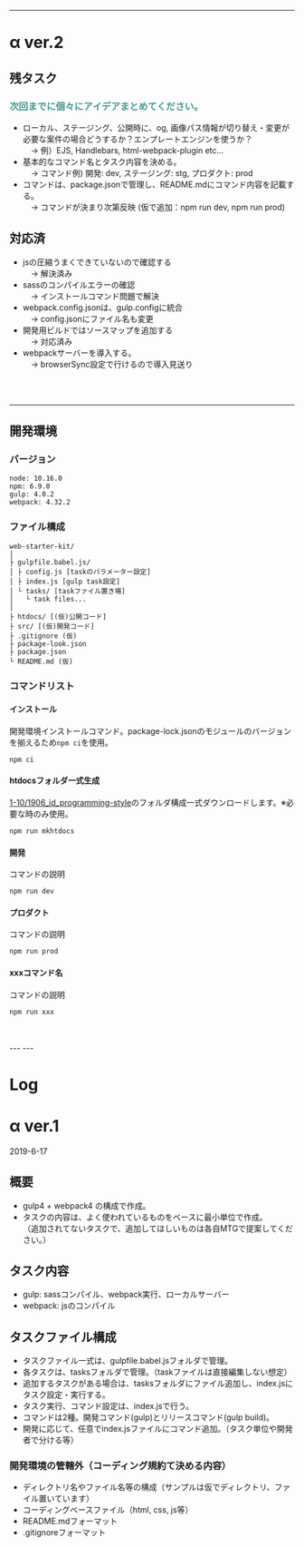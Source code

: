 

---

# α ver.2

## 残タスク
### <strong style="color:#3D978D">次回までに個々にアイデアまとめてください。</strong>

- ローカル、ステージング、公開時に、og, 画像パス情報が切り替え・変更が必要な案件の場合どうするか？エンプレートエンジンを使うか？
<br>　→ 例）EJS, Handlebars, html-webpack-plugin etc...
- 基本的なコマンド名とタスク内容を決める。
<br>　→ コマンド例) 開発: dev, ステージング: stg, プロダクト: prod
- コマンドは、package.jsonで管理し、README.mdにコマンド内容を記載する。
<br>　→ コマンドが決まり次第反映 (仮で追加：npm run dev, npm run prod)


## 対応済
- jsの圧縮うまくできていないので確認する
<br>　→ 解決済み
- sassのコンパイルエラーの確認
<br>　→ インストールコマンド問題で解決
- webpack.config.jsonは、gulp.configに統合
<br>　→ config.jsonにファイル名も変更
- 開発用ビルドではソースマップを追加する
<br>　→ 対応済み
- webpackサーバーを導入する。
<br>　→ browserSync設定で行けるので導入見送り


<br>
<br>

---


## 開発環境

### バージョン
```
node: 10.16.0
npm: 6.9.0
gulp: 4.0.2
webpack: 4.32.2
```

### ファイル構成
```
web-starter-kit/
│
├ gulpfile.babel.js/
│ ├ config.js [taskのパラメーター設定]
│ ├ index.js [gulp task設定]
│ └ tasks/ [taskファイル置き場]
│   └ task files...
│
├ htdocs/ [(仮)公開コード]
├ src/ [(仮)開発コード]
├ .gitignore (仮)
├ package-look.json
├ package.json
└ README.md (仮)
```

### コマンドリスト
#### インストール
開発環境インストールコマンド。package-lock.jsonのモジュールのバージョンを揃えるため`npm ci`を使用。
```
npm ci
```

#### htdocsフォルダ一式生成
 <a href="https://github.com/1-10/1906_id_programming-style" target="_blank">1-10/1906_id_programming-style</a>のフォルダ構成一式ダウンロードします。※必要な時のみ使用。
```
npm run mkhtdocs
```

#### 開発
コマンドの説明
```
npm run dev
```

#### プロダクト
コマンドの説明
```
npm run prod
```

#### xxxコマンド名
コマンドの説明
```
npm run xxx
```

<br>
<br>
---
---

# Log


# α ver.1
2019-6-17

## 概要
- gulp4 + webpack4 の構成で作成。
- タスクの内容は、よく使われているものをベースに最小単位で作成。<br>
（追加されてないタスクで、追加してほしいものは各自MTGで提案してください。）


## タスク内容
- gulp: sassコンパイル、webpack実行、ローカルサーバー
- webpack: jsのコンパイル


## タスクファイル構成
- タスクファイル一式は、gulpfile.babel.jsフォルダで管理。
- 各タスクは、tasksフォルダで管理。（taskファイルは直接編集しない想定）
- 追加するタスクがある場合は、tasksフォルダにファイル追加し、index.jsにタスク設定・実行する。
- タスク実行、コマンド設定は、index.jsで行う。
- コマンドは2種。開発コマンド(gulp)とリリースコマンド(gulp build)。
- 開発に応じて、任意でindex.jsファイルにコマンド追加。（タスク単位や開発者で分ける等）


### 開発環境の管轄外（コーディング規約て決める内容）
- ディレクトリ名やファイル名等の構成（サンプルは仮でディレクトリ、ファイル置いています）
- コーディングベースファイル（html, css, js等）
- README.mdフォーマット
- .gitignoreフォーマット
